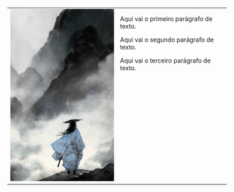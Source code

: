  

<table>
  <tr>
    <td style="width: 50%;">
       <img src="https://github.com/RafaelVVolkmer/RafaelVVolkmer/blob/main/Image.jpg" alt="Descrição da Imagem"  style="width:100%;"/>
    </td>
    <td style="width: 50%; vertical-align: top;">
      <p>Aqui vai o primeiro parágrafo de texto.</p>
      <p>Aqui vai o segundo parágrafo de texto.</p>
      <p>Aqui vai o terceiro parágrafo de texto.</p>
    </td>
  </tr>
</table>
